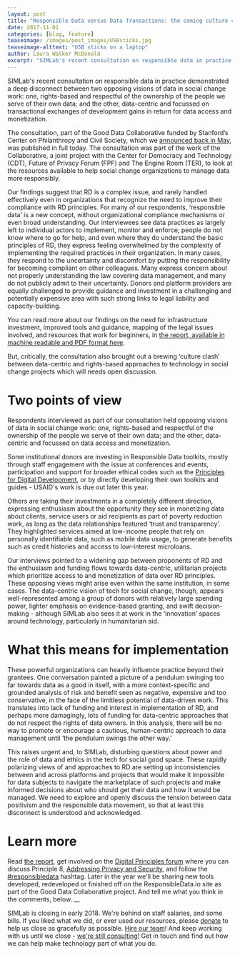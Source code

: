 ```yaml
---
layout: post
title: "Responsible Data versus Data Transactions: the coming culture clash"
date: 2017-11-01
categories: [blog, feature]
teaseimage: /images/post_images/USBsticks.jpg
teaseimage-alttext: "USB sticks on a laptop"
author: Laura Walker McDonald
excerpt: "SIMLab's recent consultation on responsible data in practice demonstrated a deep disconnect between two opposing visions of data in social change work: one, rights-based and respectful of the ownership of the people we serve of their own data; and the other, data-centric and focussed on transactional exchanges of development gains in return for data access and monetization."
---
```

SIMLab's recent consultation on responsible data in practice demonstrated a deep disconnect between two opposing visions of data in social change work: one, rights-based and respectful of the ownership of the people we serve of their own data; and the other, data-centric and focussed on transactional exchanges of development gains in return for data access and monetization.

The consultation, part of the Good Data Collaborative funded by Stanford’s Center on Philanthropy and Civil Society, which we [announced back in May](http://simlab.org/blog/2017/05/26/do-good-data/), was published in full today. The consultation was part of the work of the Collaborative, a joint project with the Center for Democracy and Technology (CDT), Future of Privacy Forum (FPF) and The Engine Room (TER), to look at the resources available to help social change organizations to manage data more responsibly.

Our findings suggest that RD is a complex issue, and rarely handled effectively even in organizations that recognize the need to improve their compliance with RD principles. For many of our respondents, ‘responsible data’ is a new concept, without organizational compliance mechanisms or even broad understanding. Our interviewees see data practices as largely left to individual actors to implement, monitor and enforce; people do not know where to go for help, and even where they do understand the basic principles of RD, they express feeling overwhelmed by the complexity of implementing the required practices in their organization. In many cases, they respond to the uncertainty and discomfort by putting the responsibility for becoming compliant on other colleagues. Many express concern about not properly understanding the law covering data management, and many do not publicly admit to their uncertainty. Donors and platform providers are equally challenged to provide guidance and investment in a challenging and potentially expensive area with such strong links to legal liability and capacity-building.

You can read more about our findings on the need for infrastructure investment, improved tools and guidance, mapping of the legal issues involved, and resources that work for beginners, in [the report, available in machine readable and PDF format here](http://www.simlab.org/resources/dogooddata).

But, critically, the consultation also brought out a brewing ‘culture clash' between data-centric and rights-based approaches to technology in social change projects which will needs open discussion.

# Two points of view

Respondents interviewed as part of our consultation held opposing visions of data in social change work: one, rights-based and respectful of the ownership of the people we serve of their own data; and the other, data-centric and focussed on data access and monetization.

Some institutional donors are investing in Responsible Data toolkits, mostly through staff engagement with the issue at conferences and events, participation and support for broader ethical codes such as the [Principles for Digital Development](http://digitalprinciples.org), or by directly developing their own toolkits and guides - USAID's work is due out later this year.

Others are taking their investments in a completely different direction, expressing enthusiasm about the opportunity they see in monetizing data about clients, service users or aid recipients as part of poverty reduction work, as long as the data relationships featured ‘trust and transparency’. They highlighted services aimed at low-income people that rely on personally identifiable data, such as mobile data usage, to generate benefits such as credit histories and access to low-interest microloans.

Our interviews pointed to a widening gap between proponents of RD and the enthusiasm and funding flows towards data-centric, utilitarian projects which prioritize access to and monetization of data over RD principles. These opposing views might arise even within the same institution, in some cases. The data-centric vision of tech for social change, though, appears well-represented among a group of donors with relatively large spending power, lighter emphasis on evidence-based granting, and swift decision-making - although SIMLab also sees it at work in the ‘innovation’ spaces around technology, particularly in humanitarian aid.

# What this means for implementation

These powerful organizations can heavily influence practice beyond their grantees. One conversation painted a picture of a pendulum swinging too far towards data as a good in itself, with a more context-specific and grounded analysis of risk and benefit seen as negative, expensive and too conservative, in the face of the limitless potential of data-driven work. This translates into lack of funding and interest in implementation of RD, and perhaps more damagingly, lots of funding for data-centric approaches that do not respect the rights of data owners. In this analysis, there will be no way to promote or encourage a cautious, human-centric approach to data management until ‘the pendulum swings the other way.’

This raises urgent and, to SIMLab, disturbing questions about power and the role of data and ethics in the tech for social good space. These rapidly polarizing views of and approaches to RD are setting up inconsistencies between and across platforms and projects that would make it impossible for data subjects to navigate the marketplace of such projects and make informed decisions about who should get their data and how it would be managed. We need to explore and openly discuss the tension between data positivism and the responsible data movement, so that at least this disconnect is understood and acknowledged.

# Learn more

Read [the report](http://www.simlab.org/resources/dogooddata), get involved on the [Digital Principles forum](https://forum.digitalprinciples.org) where you can discuss Principle 8, [Addressing Privacy and Security](https://digitalprinciples.org/principle/address-privacy-security/), and follow the [#responsibledata](https://twitter.com/search?q=%23responsibledata&src=typd) hashtag. Later in the year we'll be sharing new tools developed, redeveloped or finished off on the ResponsibleData.io site as part of the Good Data Collaborative project. And tell me what you think in the comments, below.
__

SIMLab is closing in early 2018. We're behind on staff salaries, and some bills. If you liked what we did, or ever used our resources, please [donate](https://www.paypal.me/simlab/35) to help us close as gracefully as possible. [Hire our team](http://simlab.org/team)! And keep working with us until we close - [we're still consulting!](http://www.simlab.org/services) Get in touch and find out how we can help make technology part of what you do.
